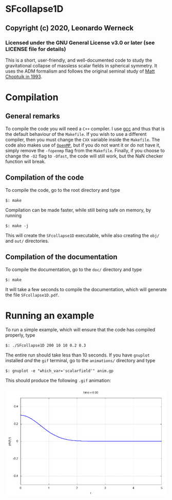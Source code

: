 # SFcollapse1D
## Copyright (c) 2020, Leonardo Werneck
### Licensed under the GNU General License v3.0 or later (see LICENSE file for details)

This is a short, user-friendly, and well-documented code to study the gravitational collapse of massless scalar fields in spherical symmetry. It uses the ADM formalism and follows the original seminal study of [Matt Choptuik in 1993](https://journals.aps.org/prl/abstract/10.1103/PhysRevLett.70.9).

# Compilation

## General remarks

To compile the code you will need a `C++` compiler. I use [gcc](https://gcc.gnu.org/) and thus that is the default behaviour of the `Makefile`. If you wish to use a different compiler, then you must change the `CXX` variable inside the `Makefile`. The code also makes use of [`OpenMP`](https://www.openmp.org/), but if you do not want it or do not have it, simply remove the `-fopenmp` flag from the `Makefile`. Finally, if you choose to change the `-O2` flag to `-Ofast`, the code will still work, but the NaN checker function will break.

## Compilation of the code

To compile the code, go to the root directory and type

`$: make`

Compilation can be made faster, while still being safe on memory, by running

`$: make -j`

This will create the `SFcollapse1D` executable, while also creating the `obj/` and `out/` directories.

## Compilation of the documentation

To compile the documentation, go to the `doc/` directory and type

`$: make`

It will take a few seconds to compile the documentation, which will generate the file `SFcollapse1D.pdf`.

# Running an example

To run a simple example, which will ensure that the code has compiled properly, type

`$: ./SFcollapse1D 200 10 10 0.2 0.3`

The entire run should take less than 10 seconds. If you have `gnuplot` installed *and* the `gif` terminal, go to the `animations/` directory and type

`$: gnuplot -e "which_var='scalarfield'" anim.gp`

This should produce the following `.gif` animation:

![SFcollapse1D output: scalar field in the weak field regime](animations/scalarfield.gif "SFcollapse1D output: scalar field in the weak field regime")
